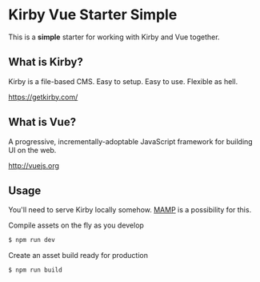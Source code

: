 # Kirby Vue Starter Simple

This is a **simple** starter for working with Kirby and Vue together.

## What is Kirby?

Kirby is a file-based CMS.
Easy to setup. Easy to use. Flexible as hell.

https://getkirby.com/

## What is Vue?

A progressive, incrementally-adoptable JavaScript framework for building UI on the web.

http://vuejs.org

## Usage

You'll need to serve Kirby locally somehow. [MAMP](https://www.mamp.info/en/) is a possibility for this.

Compile assets on the fly as you develop
```bash
$ npm run dev
```

Create an asset build ready for production
```bash
$ npm run build
```
